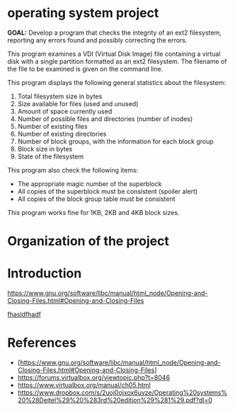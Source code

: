 # operating system project

**GOAL:** Develop a program that checks the integrity of an ext2 filesystem, 
reporting any errors found and possibly correcting the errors.

This program examines a VDI (Virtual Disk Image) file containing a virtual disk with a single 
partition formatted as an ext2 filesystem. The filename of the file to be examined is given on 
the command line.
      
This program displays the following general statistics about the filesystem:
1. Total filesystem size in bytes
2. Size available for files (used and unused)
3. Amount of space currently used
3. Number of possible files and directories (number of inodes)
4. Number of existing files
5. Number of existing directories
6. Number of block groups, with the information for each block group
7. Block size in bytes
8. State of the filesystem

This program also check the following items:
- The appropriate magic number of the superblock
- All copies of the superblock must be consistent (spoiler alert)
- All copies of the block group table must be consistent

This program works fine for 1KB, 2KB and 4KB block sizes.

# Organization of the project

# Introduction

https://www.gnu.org/software/libc/manual/html_node/Opening-and-Closing-Files.html#Opening-and-Closing-Files


[fhasldfhadf](sujanay.com)


# References
- [https://www.gnu.org/software/libc/manual/html_node/Opening-and-Closing-Files.html#Opening-and-Closing-Files]
- https://forums.virtualbox.org/viewtopic.php?t=8046
- https://www.virtualbox.org/manual/ch05.html
- https://www.dropbox.com/s/2uoj0ojxox6uvze/Operating%20systems%20%28Deitel%29%20%283rd%20edition%29%281%29.pdf?dl=0
